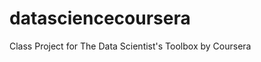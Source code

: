 datasciencecoursera
===================

Class Project for The Data Scientist's Toolbox by Coursera
